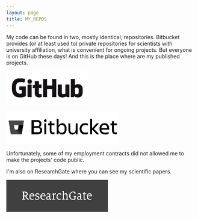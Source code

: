 ```yaml
---
layout: page
title: MY_REPOS
---
```


My code can be found in two, mostly identical, repositories. Bitbucket provides (or at least used to) private repositories for scientists with university affiliation, what is convenient for ongoing projects. But everyone is on GitHub these days! And this is the place where are my published projects.

[![My GitHub repo](/public/GitHub_Logo.png)](https://github.com/pbentkowski)

[![My Bitbucket repo](/public/bitbucket-logo.png)](https://bitbucket.org/pbentkowski/)


Unfortunately, some of my employment contracts did not allowed me to make the projects' code public.


I'm also on ResearchGate where you can see my scientific papers.

[![My Bitbucket repo](/public/ResearchGate_Logo.png)](https://www.researchgate.net/profile/Piotr_Bentkowski)